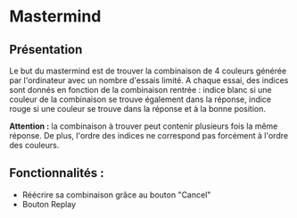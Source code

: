 # Mastermind

## Présentation
Le but du mastermind est de trouver la combinaison de 4 couleurs générée par l'ordinateur avec un nombre d'essais limité. A chaque essai, des indices sont donnés en fonction de la combinaison rentrée : indice blanc si une couleur de la combinaison se trouve également dans la réponse, indice rouge si une couleur se trouve dans la réponse et à la bonne position.

**Attention :** la combinaison à trouver peut contenir plusieurs fois la même réponse. De plus, l'ordre des indices ne correspond pas forcément à l'ordre des couleurs.

## Fonctionnalités :
- Réécrire sa combinaison grâce au bouton "Cancel"
- Bouton Replay
